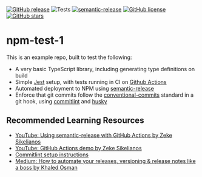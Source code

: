 [![GitHub release](https://img.shields.io/github/release/mattwilson1024/npm-test-1.svg)](https://GitHub.com/mattwilson1024/npm-test-1/releases/)
![Tests](https://github.com/mattwilson1024/npm-test-1/workflows/Tests/badge.svg)
[![semantic-release](https://img.shields.io/badge/%20%20%F0%9F%93%A6%F0%9F%9A%80-semantic--release-e10079.svg)](https://github.com/semantic-release/semantic-release)
[![GitHub license](https://img.shields.io/github/license/mattwilson1024/npm-test-1.svg)](https://github.com/mattwilson1024/npm-test-1/blob/master/LICENSE)
[![GitHub stars](https://img.shields.io/github/stars/mattwilson1024/npm-test-1.svg?style=social&label=Star&maxAge=2592000)](https://GitHub.com/mattwilson1024/npm-test-1/stargazers/)

# npm-test-1

This is an example repo, built to test the following:

- A very basic TypeScript library, including generating type definitions on build
- Simple [Jest](https://jestjs.io/) setup, with tests running in CI on [Github Actions](https://github.com/features/actions)
- Automated deployment to NPM using [semantic-release](https://github.com/semantic-release/semantic-release)
- Enforce that git commits follow the [conventional-commits](https://www.conventionalcommits.org/en/v1.0.0/) standard in a git hook, using [commitlint](https://commitlint.js.org/#/guides-local-setup) and [husky](https://github.com/typicode/husky)

## Recommended Learning Resources

- [YouTube: Using semantic-release with GitHub Actions by Zeke Sikelianos](https://www.youtube.com/watch?v=rCXq86FOlzQ)
- [YouTube: GitHub Actions demo by Zeke Sikelianos ](https://www.youtube.com/watch?v=TwkAD_yljVw)
- [Commitlint setup instructions](https://commitlint.js.org/#/guides-local-setup)
- [Medium: How to automate your releases, versioning & release notes like a boss by Khaled Osman](https://itnext.io/automate-your-releases-versioning-and-release-notes-with-semantic-release-d5575b73d986)